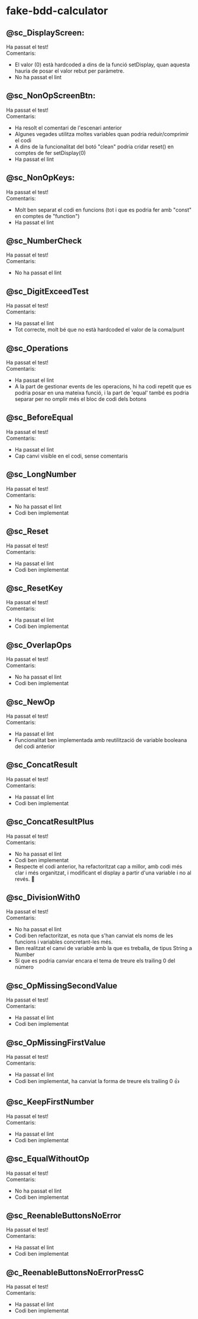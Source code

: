 # fake-bdd-calculator

## @sc_DisplayScreen:   
 Ha passat el test!  
Comentaris: 
* El valor (0) està hardcoded a dins de la funció setDisplay, quan aquesta hauria de posar el valor rebut per paràmetre.
* No ha passat el lint 

## @sc_NonOpScreenBtn:   
 Ha passat el test!  
Comentaris: 
* Ha resolt el comentari de l'escenari anterior
* Algunes vegades utilitza moltes variables quan podria reduir/comprimir el codi
* A dins de la funcionalitat del botó "clean" podria cridar reset() en comptes de fer setDisplay(0)
* Ha passat el lint 

## @sc_NonOpKeys:
Ha passat el test!  
Comentaris:
* Molt ben separat el codi en funcions (tot i que es podria fer amb "const" en comptes de "function")
* Ha passat el lint

## @sc_NumberCheck
Ha passat el test!  
Comentaris:
* No ha passat el lint


## @sc_DigitExceedTest
Ha passat el test!  
Comentaris:
* Ha passat el lint
* Tot correcte, molt bé que no està hardcoded el valor de la coma/punt


## @sc_Operations
Ha passat el test!  
Comentaris:
* Ha passat el lint
* A la part de gestionar events de les operacions, hi ha codi repetit que es podria posar en una mateixa funció, i la part de 'equal' també es podria separar per no omplir més el bloc de codi dels botons


## @sc_BeforeEqual
Ha passat el test!  
Comentaris:
* Ha passat el lint
* Cap canvi visible en el codi, sense comentaris

## @sc_LongNumber
Ha passat el test!  
Comentaris:
* No ha passat el lint
* Codi ben implementat

## @sc_Reset
Ha passat el test!  
Comentaris:
* Ha passat el lint
* Codi ben implementat

## @sc_ResetKey
Ha passat el test!  
Comentaris:
* Ha passat el lint
* Codi ben implementat


## @sc_OverlapOps
Ha passat el test!  
Comentaris:
* No ha passat el lint
* Codi ben implementat

## @sc_NewOp
Ha passat el test!  
Comentaris:
* Ha passat el lint
* Funcionalitat ben implementada amb reutilització de variable booleana del codi anterior

## @sc_ConcatResult
Ha passat el test!  
Comentaris:
* Ha passat el lint
* Codi ben implementat

## @sc_ConcatResultPlus
Ha passat el test!  
Comentaris: 
* No ha passat el lint
* Codi ben implementat
* Respecte el codi anterior, ha refactoritzat cap a millor, amb codi més clar i més organitzat, i modificant el display a partir d'una variable i no al revés. 👏

## @sc_DivisionWith0
Ha passat el test!  
Comentaris:
* No ha passat el lint
* Codi ben refactoritzat, es nota que s'han canviat els noms de les funcions i variables concretant-les més. 
* Ben realitzat el canvi de variable amb la que es treballa, de tipus String a Number
* Sí que es podria canviar encara el tema de treure els trailing 0 del número

## @sc_OpMissingSecondValue
Ha passat el test!  
Comentaris:
* Ha passat el lint
* Codi ben implementat

## @sc_OpMissingFirstValue 
Ha passat el test!  
Comentaris:
* Ha passat el lint
* Codi ben implementat, ha canviat la forma de treure els trailing 0 👍


## @sc_KeepFirstNumber
Ha passat el test!  
Comentaris:
* Ha passat el lint
* Codi ben implementat

## @sc_EqualWithoutOp
Ha passat el test!  
Comentaris:
* No ha passat el lint
* Codi ben implementat

## @sc_ReenableButtonsNoError
Ha passat el test!  
Comentaris:
* Ha passat el lint
* Codi ben implementat

## @c_ReenableButtonsNoErrorPressC
Ha passat el test!  
Comentaris: 
* Ha passat el lint
* Codi ben implementat